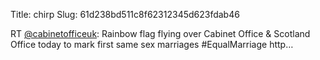 Title: chirp
Slug: 61d238bd511c8f62312345d623fdab46

RT <a href="http://twitter.com/cabinetofficeuk">@cabinetofficeuk</a>: Rainbow flag flying over Cabinet Office &amp; Scotland Office today to mark first same sex marriages   #EqualMarriage http…

